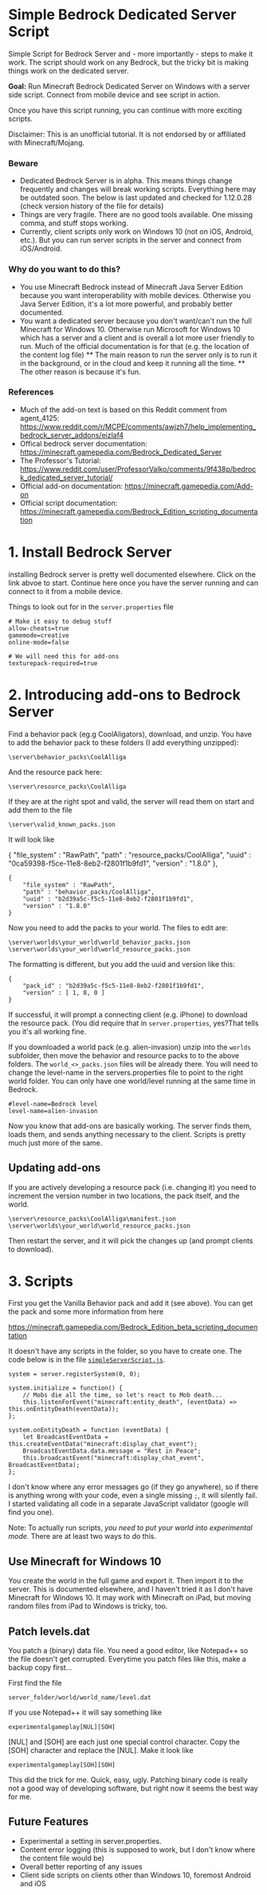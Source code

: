 # Simple Bedrock Dedicated Server Script

Simple Script for Bedrock Server and - more importantly - steps to make it work. The script should work on any Bedrock, but the tricky bit is making things work on the dedicated server.

**Goal:** Run Minecraft Bedrock Dedicated Server on Windows with a server side script. Connect from mobile device and see script in action. 

Once you have this script running, you can continue with more exciting scripts.

Disclaimer: This is an unofficial tutorial. It is not endorsed by or affiliated with Minecraft/Mojang.

### Beware
* Dedicated Bedrock Server is in alpha. This means things change frequently and changes will break working scripts. Everything here may be outdated soon. The below is last updated and checked for 1.12.0.28 (check version history of the file for details)
* Things are very fragile. There are no good tools available. One missing comma, and stuff stops working.
* Currently, client scripts only work on Windows 10 (not on iOS, Android, etc.). But you can run server scripts in the server and connect from iOS/Android.

### Why do you want to do this?
* You use Minecraft Bedrock instead of Minecraft Java Server Edition because you want interoperability with mobile devices. Otherwise you Java Server Edition, it's a lot more powerful, and probably better documented.
* You want a dedicated server because you don't want/can't run the full Minecraft for Windows 10. Otherwise run Microsoft for Windows 10 which has a server and a client and is overall a lot more user friendly to run. Much of the official documentation is for that (e.g. the location of the content log file) 
** The main reason to run the server only is to run it in the background, or in the cloud and keep it running all the time.
** The other reason is because it's fun.

### References
* Much of the add-on text is based on this Reddit comment from agent_4125: https://www.reddit.com/r/MCPE/comments/awjzh7/help_implementing_bedrock_server_addons/eizlaf4
* Offical bedrock server documentation: https://minecraft.gamepedia.com/Bedrock_Dedicated_Server
* The Professor's Tutorial: https://www.reddit.com/user/ProfessorValko/comments/9f438p/bedrock_dedicated_server_tutorial/
* Official add-on documentation: https://minecraft.gamepedia.com/Add-on
* Official script documentation: https://minecraft.gamepedia.com/Bedrock_Edition_scripting_documentation 

# 1. Install Bedrock Server
installing Bedrock server is pretty well documented elsewhere. Click on the link abvoe to start. Continue here once you have the server running and can connect to it from a mobile device.

Things to look out for in the `server.properties` file

    # Make it easy to debug stuff
    allow-cheats=true
    gamemode=creative
    online-mode=false
    
    # We will need this for add-ons
    texturepack-required=true


# 2. Introducing add-ons to Bedrock Server

Find a behavior pack (eg.g CoolAligators), download, and unzip. You have to add the behavior pack to these folders (I add everything unzipped):

    \server\behavior_packs\CoolAlliga

And the resource pack here:

    \server\resource_packs\CoolAlliga

If they are at the right spot and valid, the server will read them on start and add them to the file

    \server\valid_known_packs.json

It will look like

   {
        "file_system" : "RawPath",
        "path" : "resource_packs/CoolAlliga",
        "uuid" : "0ca59398-f5ce-11e8-8eb2-f2801f1b9fd1",
        "version" : "1.8.0"
    },

    {
        "file_system" : "RawPath",
        "path" : "behavior_packs/CoolAlliga",
        "uuid" : "b2d39a5c-f5c5-11e8-8eb2-f2801f1b9fd1",
        "version" : "1.8.0"
    }

Now you need to add the packs to your world. The files to edit are:

    \server\worlds\your_world\world_behavior_packs.json
    \server\worlds\your_world\world_resource_packs.json

The formatting is different, but you add the uuid and version like this:

    {
        "pack_id" : "b2d39a5c-f5c5-11e8-8eb2-f2801f1b9fd1",
        "version" : [ 1, 8, 0 ]
    }

If successful, it will prompt a connecting client (e.g. iPhone) to download the resource pack. (You did require that in `server.properties`, yes?That tells you it's all working fine.

If you downloaded a world pack (e.g. alien-invasion) unzip into the `worlds` subfolder, then move the 
behavior and resource packs to to the above folders. The `world_<>_packs.json` files will be already there.
You will need to change the level-name in the servers.properties file to point to the right world folder.
You can only have one world/level running at the same time in Bedrock.

    #level-name=Bedrock level
    level-name=alien-invasion
    
Now you know that add-ons are basically working. The server finds them, loads them, and sends anything necessary to the client. Scripts is pretty much just more of the same.

## Updating add-ons

If you are actively developing a resource pack (i.e. changing it) you need to increment the version number
in two locations, the pack itself, and the world.

    \server\resource_packs\CoolAlliga\manifest.json
    \server\worlds\your_world\world_resource_packs.json

Then restart the server, and it will pick the changes up (and prompt clients to download). 

# 3. Scripts

First you get the Vanilla Behavior pack and add it (see above). You can get the pack and some more information from here

https://minecraft.gamepedia.com/Bedrock_Edition_beta_scripting_documentation

It doesn't have any scripts in the folder, so you have to create one. The code below is in the file [`simpleServerScript.js`](simpleServerScript.js).

    system = server.registerSystem(0, 0);
    
    system.initialize = function() {        
        // Mobs die all the time, so let's react to Mob death...
        this.listenForEvent("minecraft:entity_death", (eventData) => this.onEntityDeath(eventData));	
    };

    system.onEntityDeath = function (eventData) {
        let BroadcastEventData = this.createEventData("minecraft:display_chat_event");
        BroadcastEventData.data.message = "Rest in Peace";
        this.broadcastEvent("minecraft:display_chat_event", BroadcastEventData);
    };

I don't know where any error messages go (if they go anywhere), so if there is anything wrong with your code, even a single missing `;`, it will silently fail. I started validating all code in a separate JavaScript validator (google will find you one).

Note: To actually run scripts, *you need to put your world into experimental mode.* There are at least two ways to do this.

## Use Minecraft for Windows 10
You create the world in the full game and export it. Then import it to the server. This is documented elsewhere, and I haven't tried it as I don't have Minecraft for Windows 10. It may work with Minecraft on iPad, but moving random files from iPad to Windows is tricky, too.

## Patch levels.dat
You patch a (binary) data file. You need a good editor, like Notepad++ so the file doesn't get corrupted. Everytime you patch files like this, make a backup copy first...

First find the file

    server_folder/world/world_name/level.dat

If you use Notepad++ it will say something like

    experimentalgameplay[NUL][SOH]

[NUL] and [SOH] are each just one special control character. Copy the [SOH] character and replace the [NUL]. Make it look like

    experimentalgameplay[SOH][SOH]

This did the trick for me. Quick, easy, ugly. Patching binary code is really not a good way of developing software, but right now it seems the best way for me.

## Future Features
* Experimental a setting in server.properties.
* Content error logging (this is supposed to work, but I don't know where the content file would be)
* Overall better reporting of any issues
* Client side scripts on clients other than Windows 10, foremost Android and iOS
